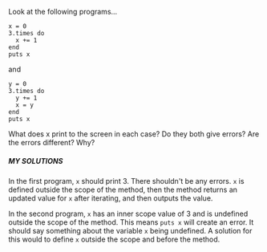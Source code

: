 Look at the following programs...

```
x = 0
3.times do
  x += 1
end
puts x
```
and
```
y = 0
3.times do
  y += 1
  x = y
end
puts x
```
What does x print to the screen in each case? Do they both give errors? Are the errors different? Why?

##### MY SOLUTIONS
In the first program, ```x``` should print 3.
There shouldn't be any errors.
```x``` is defined outside the scope of the method, then the method returns an updated value for ```x``` after iterating, and then outputs the value.

In the second program, ```x``` has an inner scope value of 3 and is undefined outside the scope of the method.
This means ```puts x``` will create an error.
It should say something about the variable ```x``` being undefined.  A solution for this would to define ```x``` outside the scope and before the method.
